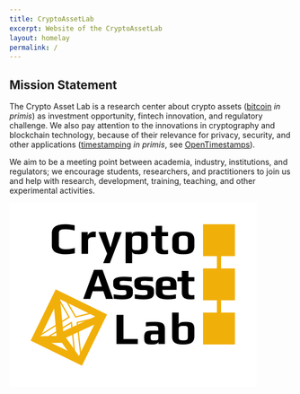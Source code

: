 ```yaml
---
title: CryptoAssetLab
excerpt: Website of the CryptoAssetLab
layout: homelay
permalink: /
---
```


## Mission Statement

The Crypto Asset Lab is
a research center about crypto assets
([bitcoin](http://bitcoincore.org/) _in primis_)
as investment opportunity, fintech innovation,
and regulatory challenge.
We also pay attention to the innovations in cryptography and
blockchain technology, because of their relevance for privacy,
security, and other applications
([timestamping](http://dgi.io/ots/) _in primis_, see
[OpenTimestamps](http://opentimestamps.org/)).

We aim to be a meeting point between academia, industry,
institutions, and regulators; we encourage students, researchers,
and practitioners to join us and help with
research, development, training, teaching, and
other experimental activities.

![CryptoAssetLab logo](images/cal6.svg)
